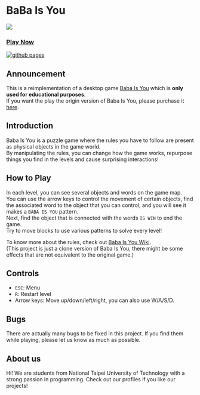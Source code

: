 # BaBa Is You
<img src="https://i.imgur.com/44OJbB0.gif">

### [Play Now](https://baba.ntut.club/)

[![github pages](https://github.com/Xanonymous-GitHub/BaBaIsYou/actions/workflows/node.js.yml/badge.svg)](https://github.com/Xanonymous-GitHub/BaBaIsYou/actions/workflows/node.js.yml)

## Announcement
This is a reimplementation of a desktop game [Baba Is You](https://hempuli.com/baba/) which is **only used for educational purposes**. <br>
If you want the play the origin version of Baba Is You, please purchase it [here](https://store.steampowered.com/app/736260/Baba_Is_You/). 

## Introduction
Baba Is You is a puzzle game where the rules you have to follow are present as physical objects in the game world. <br>
By manipulating the rules, you can change how the game works, repurpose things you find in the levels and cause surprising interactions!

## How to Play
In each level, you can see several objects and words on the game map. <br>
You can use the arrow keys to control the movement of certain objects, find the associated word to the object that you can control, and you will see it makes a `BABA IS YOU` pattern. <br>
Next, find the object that is connected with the words `IS WIN` to end the game. <br>
Try to move blocks to use various patterns to solve every level! <br>

To know more about the rules, check out [Baba Is You Wiki](https://babaiswiki.fandom.com/wiki/Baba_Is_You_Wiki). <br>
(This project is just a clone version of Baba Is You, there might be some effects that are not equivalent to the original game.)

## Controls
- `ESC`: Menu
- `R`: Restart level
- Arrow keys: Move up/down/left/right, you can also use W/A/S/D.

## Bugs
There are actually many bugs to be fixed in this project. If you find them while playing, please let us know as much as possible.

## About us
Hi! We are students from National Taipei University of Technology with a strong passion in programming. Check out our profiles if you like our projects!
